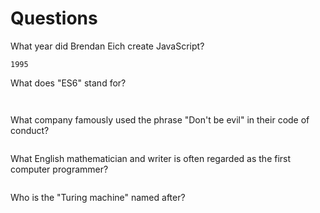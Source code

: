 # Questions

What year did Brendan Eich create JavaScript?

```
1995
```

What does "ES6" stand for?

```


```

What company famously used the phrase "Don't be evil" in their code of conduct?

```

```

What English mathematician and writer is often regarded as the first computer programmer?

```

```

Who is the "Turing machine" named after?

```

```
